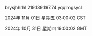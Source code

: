 brysjhhrhl 219.139.197.74 yqqlmgsycl

2024年 11月 01日 星期五 03:00:02 CST

2024年 10月 31日 星期四 19:00:02 GMT

